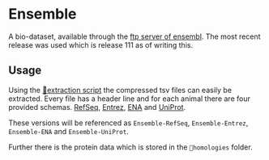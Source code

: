# Ensemble

A bio-dataset, available through the [ftp server of ensembl](https://ftp.ensembl.org/pub/). The most recent release was used which is release 111 as of writing this.

## Usage
Using the [📜extraction script](./unpack_files.py) the compressed tsv files can easily be extracted. Every file has a header line and for each animal there are four provided schemas. [RefSeq](https://www.ncbi.nlm.nih.gov/refseq/), [Entrez](https://en.wikipedia.org/wiki/Entrez), [ENA](https://www.ebi.ac.uk/ena/browser/home) and [UniProt](https://www.uniprot.org/).

These versions will be referenced as `Ensemble-RefSeq`, `Ensemble-Entrez`, `Ensemble-ENA` and `Ensemble-UniProt`.

Further there is the protein data which is stored in the `📂homologies` folder. 